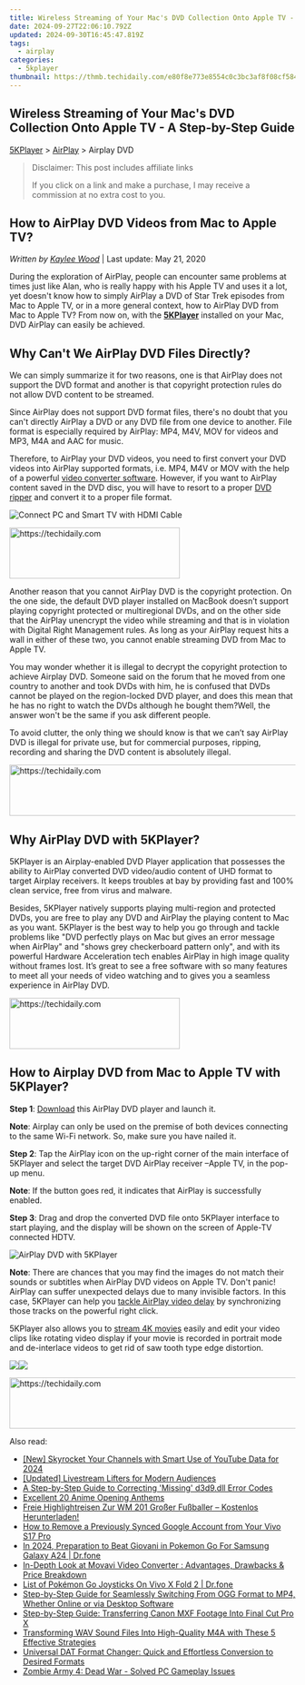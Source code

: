 ```yaml
---
title: Wireless Streaming of Your Mac's DVD Collection Onto Apple TV - A Step-by-Step Guide
date: 2024-09-27T22:06:10.792Z
updated: 2024-09-30T16:45:47.819Z
tags:
  - airplay
categories:
  - 5kplayer
thumbnail: https://thmb.techidaily.com/e80f8e773e8554c0c3bc3af8f08cf584d0a96cf13fd55f62c95158efb815f99f.jpg
---
```


## Wireless Streaming of Your Mac's DVD Collection Onto Apple TV - A Step-by-Step Guide

[5KPlayer](https://tools.techidaily.com/5kplayer/products/) \> [AirPlay](https://tools.techidaily.com/5kplayer/airplay/) \> Airplay DVD

>  Disclaimer: This post includes affiliate links
>
>  If you click on a link and make a purchase, I may receive a commission at no extra cost to you.
>

## How to AirPlay DVD Videos from Mac to Apple TV?

 _Written by [Kaylee Wood](https://www.quora.com/profile/Amanda-Hu-21)_ | Last update: May 21, 2020

During the exploration of AirPlay, people can encounter same problems at times just like Alan, who is really happy with his Apple TV and uses it a lot, yet doesn't know how to simply AirPlay a DVD of Star Trek episodes from Mac to Apple TV, or in a more general context, how to AirPlay DVD from Mac to Apple TV? From now on, with the [**5KPlayer**](https://tools.techidaily.com/5kplayer/products/) installed on your Mac, DVD AirPlay can easily be achieved.

## Why Can't We AirPlay DVD Files Directly?

We can simply summarize it for two reasons, one is that AirPlay does not support the DVD format and another is that copyright protection rules do not allow DVD content to be streamed. 

Since AirPlay does not support DVD format files, there's no doubt that you can't directly AirPlay a DVD or any DVD file from one device to another. File format is especially required by AirPlay: MP4, M4V, MOV for videos and MP3, M4A and AAC for music. 

Therefore, to AirPlay your DVD videos, you need to first convert your DVD videos into AirPlay supported formats, i.e. MP4, M4V or MOV with the help of a powerful [video converter software](https://tools.techidaily.com/5kplayer/products/). However, if you want to AirPlay content saved in the DVD disc, you will have to resort to a proper [DVD ripper](https://tools.techidaily.com/macxdvd/products/) and convert it to a proper file format. 

![Connect PC and Smart TV with HDMI Cable](https://www.5kplayer.com/airplay/img/convert-dvd.jpg) 

<!-- affiliate ads begin -->
<a href="https://aligracehair.sjv.io/c/5597632/1959707/19272" target="_top" id="1959707">
  <img src="//a.impactradius-go.com/display-ad/19272-1959707" border="0" alt="https://techidaily.com" width="300" height="90"/>
</a>
<img height="0" width="0" src="https://aligracehair.sjv.io/i/5597632/1959707/19272" style="position:absolute;visibility:hidden;" border="0" />
<!-- affiliate ads end -->

Another reason that you cannot AirPlay DVD is the copyright protection. On the one side, the default DVD player installed on MacBook doesn’t support playing copyright protected or multiregional DVDs, and on the other side that the AirPlay unencrypt the video while streaming and that is in violation with Digital Right Management rules. As long as your AirPlay request hits a wall in either of these two, you cannot enable streaming DVD from Mac to Apple TV.

You may wonder whether it is illegal to decrypt the copyright protection to achieve Airplay DVD. Someone said on the forum that he moved from one country to another and took DVDs with him, he is confused that DVDs cannot be played on the region-locked DVD player, and does this mean that he has no right to watch the DVDs although he bought them?Well, the answer won't be the same if you ask different people. 

To avoid clutter, the only thing we should know is that we can’t say AirPlay DVD is illegal for private use, but for commercial purposes, ripping, recording and sharing the DVD content is absolutely illegal. 

<!-- affiliate ads begin -->
<a href="https://appsumo.8odi.net/c/5597632/2082536/7443" target="_top" id="2082536">
  <img src="//a.impactradius-go.com/display-ad/7443-2082536" border="0" alt="https://techidaily.com" width="728" height="90"/>
</a>
<img height="0" width="0" src="https://appsumo.8odi.net/i/5597632/2082536/7443" style="position:absolute;visibility:hidden;" border="0" />
<!-- affiliate ads end -->

## Why AirPlay DVD with 5KPlayer?

5KPlayer is an Airplay-enabled DVD Player application that possesses the ability to AirPlay converted DVD video/audio content of UHD format to target Airplay receivers. It keeps troubles at bay by providing fast and 100% clean service, free from virus and malware.

Besides, 5KPlayer natively supports playing multi-region and protected DVDs, you are free to play any DVD and AirPlay the playing content to Mac as you want. 5KPlayer is the best way to help you go through and tackle problems like "DVD perfectly plays on Mac but gives an error message when AirPlay" and "shows grey checkerboard pattern only", and with its powerful Hardware Acceleration tech enables AirPlay in high image quality without frames lost. It’s great to see a free software with so many features to meet all your needs of video watching and to gives you a seamless experience in AirPlay DVD. 

<!-- affiliate ads begin -->
<a href="https://aligracehair.sjv.io/c/5597632/2087248/19272" target="_top" id="2087248">
  <img src="//a.impactradius-go.com/display-ad/19272-2087248" border="0" alt="https://techidaily.com" width="300" height="90"/>
</a>
<img height="0" width="0" src="https://aligracehair.sjv.io/i/5597632/2087248/19272" style="position:absolute;visibility:hidden;" border="0" />
<!-- affiliate ads end -->

## How to Airplay DVD from Mac to Apple TV with 5KPlayer?

**Step 1**: [Download](https://tools.techidaily.com/5kplayer/products/) this AirPlay DVD player and launch it.

**Note**: Airplay can only be used on the premise of both devices connecting to the same Wi-Fi network. So, make sure you have nailed it.

**Step 2**: Tap the AirPlay icon on the up-right corner of the main interface of 5KPlayer and select the target DVD AirPlay receiver –Apple TV, in the pop-up menu.

**Note**: If the button goes red, it indicates that AirPlay is successfully enabled.

**Step 3**: Drag and drop the converted DVD file onto 5KPlayer interface to start playing, and the display will be shown on the screen of Apple-TV connected HDTV.

![AirPlay DVD with 5KPlayer](https://www.5kplayer.com/airplay/img/5k-airplay-xsy-airplay-with-win10-15021501.jpg) 

**Note**: There are chances that you may find the images do not match their sounds or subtitles when AirPlay DVD videos on Apple TV. Don't panic! AirPlay can suffer unexpected delays due to many invisible factors. In this case, 5KPlayer can help you [tackle AirPlay video delay](https://tools.techidaily.com/5kplayer/airplay/) by synchronizing those tracks on the powerful right click.

5KPlayer also allows you to [stream 4K movies](https://tools.techidaily.com/5kplayer/airplay/) easily and edit your video clips like rotating video display if your movie is recorded in portrait mode and de-interlace videos to get rid of saw tooth type edge distortion. 

[![](https://www.5kplayer.com/airplay/../button/freedownwhitewin.png)](https://tools.techidaily.com/5kplayer/products/)[![](https://www.5kplayer.com/airplay/../button/freedownbackmac.png)](https://tools.techidaily.com/5kplayer/products/)

<!-- affiliate ads begin -->
<a href="https://aligracehair.sjv.io/c/5597632/1884021/19272" target="_top" id="1884021">
  <img src="//a.impactradius-go.com/display-ad/19272-1884021" border="0" alt="https://techidaily.com" width="728" height="90"/>
</a>
<img height="0" width="0" src="https://aligracehair.sjv.io/i/5597632/1884021/19272" style="position:absolute;visibility:hidden;" border="0" />
<!-- affiliate ads end -->

<ins class="adsbygoogle"
     style="display:block"
     data-ad-format="autorelaxed"
     data-ad-client="ca-pub-7571918770474297"
     data-ad-slot="1223367746"></ins>

<ins class="adsbygoogle"
     style="display:block"
     data-ad-client="ca-pub-7571918770474297"
     data-ad-slot="8358498916"
     data-ad-format="auto"
     data-full-width-responsive="true"></ins>

<span class="atpl-alsoreadstyle">Also read:</span>
<div><ul>
<li><a href="https://youtube-tips.techidaily.com/kyrocket-your-channels-with-smart-use-of-youtube-data-for-2024/"><u>[New] Skyrocket Your Channels with Smart Use of YouTube Data for 2024</u></a></li>
<li><a href="https://facebook-videos.techidaily.com/updated-livestream-lifters-for-modern-audiences/"><u>[Updated] Livestream Lifters for Modern Audiences</u></a></li>
<li><a href="https://tech-recovery.techidaily.com/a-step-by-step-guide-to-correcting-missing-d3d9dll-error-codes/"><u>A Step-by-Step Guide to Correcting 'Missing' d3d9.dll Error Codes</u></a></li>
<li><a href="https://extra-lessons.techidaily.com/excellent-20-anime-opening-anthems/"><u>Excellent 20 Anime Opening Anthems</u></a></li>
<li><a href="https://solve-helper.techidaily.com/freie-highlightreisen-zur-wm-201-grosser-fussballer-kostenlos-herunterladen/"><u>Freie Highlightreisen Zur WM 201 Großer Fußballer – Kostenlos Herunterladen!</u></a></li>
<li><a href="https://android-unlock.techidaily.com/how-to-remove-a-previously-synced-google-account-from-your-vivo-s17-pro-by-drfone-android/"><u>How to Remove a Previously Synced Google Account from Your Vivo S17 Pro</u></a></li>
<li><a href="https://change-location.techidaily.com/in-2024-preparation-to-beat-giovani-in-pokemon-go-for-samsung-galaxy-a24-drfone-by-drfone-virtual-android/"><u>In 2024, Preparation to Beat Giovani in Pokemon Go For Samsung Galaxy A24 | Dr.fone</u></a></li>
<li><a href="https://media-tips.techidaily.com/in-depth-look-at-movavi-video-converter-advantages-drawbacks-and-price-breakdown/"><u>In-Depth Look at Movavi Video Converter : Advantages, Drawbacks & Price Breakdown</u></a></li>
<li><a href="https://change-location.techidaily.com/list-of-pokemon-go-joysticks-on-vivo-x-fold-2-drfone-by-drfone-virtual-android/"><u>List of Pokémon Go Joysticks On Vivo X Fold 2 | Dr.fone</u></a></li>
<li><a href="https://media-tips.techidaily.com/step-by-step-guide-for-seamlessly-switching-from-ogg-format-to-mp4-whether-online-or-via-desktop-software/"><u>Step-by-Step Guide for Seamlessly Switching From OGG Format to MP4, Whether Online or via Desktop Software</u></a></li>
<li><a href="https://media-tips.techidaily.com/step-by-step-guide-transferring-canon-mxf-footage-into-final-cut-pro-x/"><u>Step-by-Step Guide: Transferring Canon MXF Footage Into Final Cut Pro X</u></a></li>
<li><a href="https://media-tips.techidaily.com/transforming-wav-sound-files-into-high-quality-m4a-with-these-5-effective-strategies/"><u>Transforming WAV Sound Files Into High-Quality M4A with These 5 Effective Strategies</u></a></li>
<li><a href="https://media-tips.techidaily.com/universal-dat-format-changer-quick-and-effortless-conversion-to-desired-formats/"><u>Universal DAT Format Changer: Quick and Effortless Conversion to Desired Formats</u></a></li>
<li><a href="https://win-able.techidaily.com/zombie-army-4-dead-war-solved-pc-gameplay-issues/"><u>Zombie Army 4: Dead War - Solved PC Gameplay Issues</u></a></li>
</ul></div>

